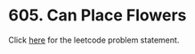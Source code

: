 # 605. Can Place Flowers

Click [here](https://leetcode.com/problems/can-place-flowers/)
for the leetcode problem statement.
